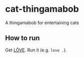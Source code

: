 # cat-thingamabob
A thingamabob for entertaining cats

## How to run

Get [LÖVE](https://love2d.org/). Run it (e.g. `love .`).

